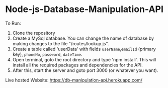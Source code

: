 # Node-js-Database-Manipulation-API

To Run:
1. Clone the repository
2. Create a MySql database. You can change the name of database by making changes to the file "/routes/lookup.js".
3. Create a table called 'userData' with fields `userName`,`emailId` (primary key), `phoneNo`, `password`, `dateTime`.
4. Open terminal, goto the root directory and type 'npm install'. This will install all the required packages and dependencies for the API.
5. After this, start the server and goto port 3000 (or whatever you want).

Live hosted Website: https://db-manipulation-api.herokuapp.com/
